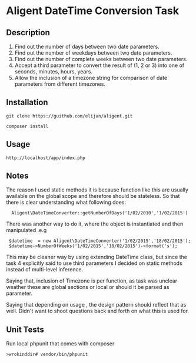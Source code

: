 Aligent DateTime Conversion Task
================================


Description
----------------------------------

1. Find out the number of days between two date parameters.
2. Find out the number of weekdays between two date parameters.
3. Find out the number of complete weeks between two date parameters.
4. Accept a third parameter to convert the result of (1, 2 or 3) into one of seconds, minutes, hours, years.
5. Allow the inclusion of a timezone string for comparison of date parameters from different timezones.


Installation
---------------

    git clone https://guithub.com/elijan/aligent.git

    composer install

Usage
---------------
    http://localhost/app/index.php

Notes
-------------------
The reason I used static methods it is because function like this  are usually available on the global scope and therefore should be stateless.
So that there is clear understanding what following does:

      Aligent\DateTimeConverter::getNumberOfDays('1/02/2010','1/02/2015')


There was another way to do it, where the object is instantiated  and then manipulated .e.g

     $datetime  = new Aligent\DateTimeConverter('1/02/2015','18/02/2015');
     $datetime->NumberOfWeeks('1/02/2015','18/02/2015')->format('s');

This may be cleaner way by using extending DateTime class, but since the task 4 explicitly said to use third parameters I decided on static methods instead of multi-level inference.

Saying that, inclusion of Timezone is per function, as task was unclear weather these are global sections or local or should it be parsed as parameter.

Saying that depending on usage , the design pattern should reflect that as well. Didn't want to shoot questions back and forth on what this is used for.


Unit Tests
----------------------
Run local phpunit that comes with composer

    >wrokinddir# vendor/bin/phpunit

